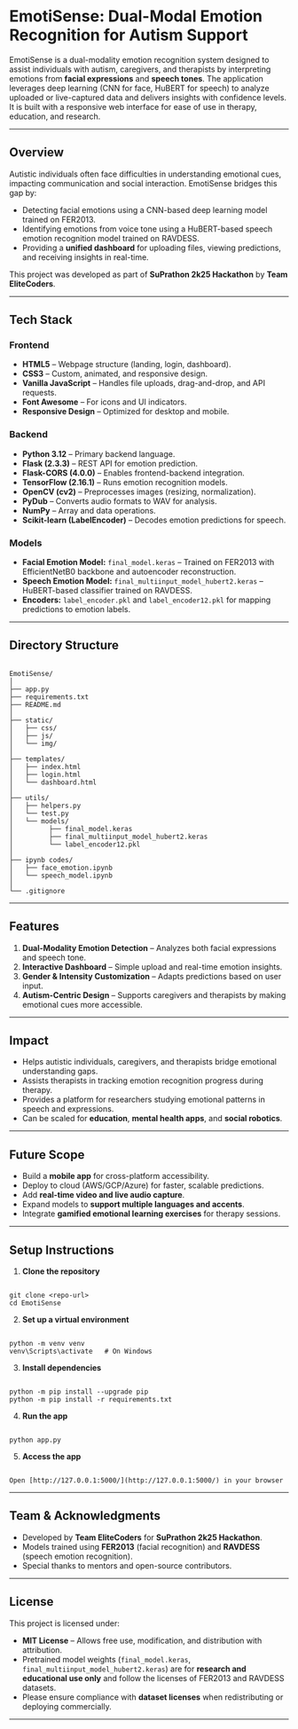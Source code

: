 # EmotiSense: Dual-Modal Emotion Recognition for Autism Support

EmotiSense is a dual-modality emotion recognition system designed to assist individuals with autism, caregivers, and therapists by interpreting emotions from **facial expressions** and **speech tones**. The application leverages deep learning (CNN for face, HuBERT for speech) to analyze uploaded or live-captured data and delivers insights with confidence levels. It is built with a responsive web interface for ease of use in therapy, education, and research.

---

## Overview

Autistic individuals often face difficulties in understanding emotional cues, impacting communication and social interaction. EmotiSense bridges this gap by:

- Detecting facial emotions using a CNN-based deep learning model trained on FER2013.
- Identifying emotions from voice tone using a HuBERT-based speech emotion recognition model trained on RAVDESS.
- Providing a **unified dashboard** for uploading files, viewing predictions, and receiving insights in real-time.

This project was developed as part of **SuPrathon 2k25 Hackathon** by **Team EliteCoders**.

---

## Tech Stack

### Frontend
- **HTML5** – Webpage structure (landing, login, dashboard).
- **CSS3** – Custom, animated, and responsive design.
- **Vanilla JavaScript** – Handles file uploads, drag-and-drop, and API requests.
- **Font Awesome** – For icons and UI indicators.
- **Responsive Design** – Optimized for desktop and mobile.

### Backend
- **Python 3.12** – Primary backend language.
- **Flask (2.3.3)** – REST API for emotion prediction.
- **Flask-CORS (4.0.0)** – Enables frontend-backend integration.
- **TensorFlow (2.16.1)** – Runs emotion recognition models.
- **OpenCV (cv2)** – Preprocesses images (resizing, normalization).
- **PyDub** – Converts audio formats to WAV for analysis.
- **NumPy** – Array and data operations.
- **Scikit-learn (LabelEncoder)** – Decodes emotion predictions for speech.

### Models
- **Facial Emotion Model:** `final_model.keras` – Trained on FER2013 with EfficientNetB0 backbone and autoencoder reconstruction.
- **Speech Emotion Model:** `final_multiinput_model_hubert2.keras` – HuBERT-based classifier trained on RAVDESS.
- **Encoders:** `label_encoder.pkl` and `label_encoder12.pkl` for mapping predictions to emotion labels.

---

## Directory Structure

```

EmotiSense/
│
├── app.py                       
├── requirements.txt            
├── README.md                    
│
├── static/                     
│   ├── css/                   
│   ├── js/                      
│   └── img/                     
│
├── templates/                    
│   ├── index.html              
│   ├── login.html            
│   └── dashboard.html            
│
├── utils/                     
│   ├── helpers.py            
│   └── test.py                  
│   └── models/                      
│         ├── final_model.keras       
│         ├── final_multiinput_model_hubert2.keras      
│         └── label_encoder12.pkl      
│
├── ipynb codes/                
│   ├── face_emotion.ipynb       
│   └── speech_model.ipynb      
│
└── .gitignore                 

```

---

## Features

1. **Dual-Modality Emotion Detection** – Analyzes both facial expressions and speech tone.
2. **Interactive Dashboard** – Simple upload and real-time emotion insights.
3. **Gender & Intensity Customization** – Adapts predictions based on user input.
4. **Autism-Centric Design** – Supports caregivers and therapists by making emotional cues more accessible.

---

## Impact

- Helps autistic individuals, caregivers, and therapists bridge emotional understanding gaps.
- Assists therapists in tracking emotion recognition progress during therapy.
- Provides a platform for researchers studying emotional patterns in speech and expressions.
- Can be scaled for **education**, **mental health apps**, and **social robotics**.

---

## Future Scope

- Build a **mobile app** for cross-platform accessibility.
- Deploy to cloud (AWS/GCP/Azure) for faster, scalable predictions.
- Add **real-time video and live audio capture**.
- Expand models to **support multiple languages and accents**.
- Integrate **gamified emotional learning exercises** for therapy sessions.

---

## Setup Instructions

1. **Clone the repository**
```

git clone <repo-url>
cd EmotiSense

```

2. **Set up a virtual environment**
```

python -m venv venv
venv\Scripts\activate   # On Windows

```

3. **Install dependencies**
```

python -m pip install --upgrade pip
python -m pip install -r requirements.txt

```

4. **Run the app**
```

python app.py

```

5. **Access the app**
```

Open [http://127.0.0.1:5000/](http://127.0.0.1:5000/) in your browser

```

---

## Team & Acknowledgments

- Developed by **Team EliteCoders** for **SuPrathon 2k25 Hackathon**.
- Models trained using **FER2013** (facial recognition) and **RAVDESS** (speech emotion recognition).
- Special thanks to mentors and open-source contributors.



---

## License

This project is licensed under:

- **MIT License** – Allows free use, modification, and distribution with attribution.  
- Pretrained model weights (`final_model.keras`, `final_multiinput_model_hubert2.keras`) are for **research and educational use only** and follow the licenses of FER2013 and RAVDESS datasets.  
- Please ensure compliance with **dataset licenses** when redistributing or deploying commercially.

---
```

